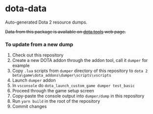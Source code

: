 # dota-data

Auto-generated Dota 2 resource dumps.

~~Data from this package is available on [dota.tools](https://dota.tools/) web page.~~

### To update from a new dump

1. Check out this repository
2. Create a new DOTA addon through the addon tool, call it `dumper` for example
3. Copy `.lua` scripts from `dumper` directory of this repository to
   `dota 2 beta\game\dota_addons\dumper\scripts\vscripts`
4. Launch `dumper` addon
5. In `vsconsole` do `dota_launch_custom_game dumper test_basic`
6. Proceed through the game setup screen
7. Copy-paste the console output into `dumper/dump` in this repository
8. Run `yarn build` in the root of the repository
9. Commit changes

